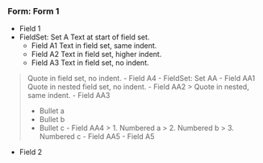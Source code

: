 ### Form: Form 1

- Field 1
- FieldSet: Set A
Text at start of field set.
	- Field A1
	Text in field set, same indent.
	- Field A2
		Text in field set, higher indent.
	- Field A3
Text in field set, no indent.
> Quote in field set, no indent.
	- Field A4
	- FieldSet: Set AA
		- Field AA1
> Quote in nested field set, no indent.
		- Field AA2
		> Quote in nested, same indent.
		- Field AA3
> - Bullet a
> - Bullet b
> - Bullet c
		- Field AA4
		> 1. Numbered a
		> 2. Numbered b
		> 3. Numbered c
		- Field AA5
	- Field A5
- Field 2
